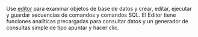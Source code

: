 Use [editor](xbg1640280430669.md) para examinar objetos de base de datos y crear, editar, ejecutar y guardar secuencias de comandos y comandos SQL. El Editor tiene funciones analíticas precargadas para consultar datos y un generador de consultas simple de tipo apuntar y hacer clic.
